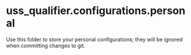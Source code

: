 # uss_qualifier.configurations.personal

Use this folder to store your personal configurations; they will be ignored when committing changes to git.
